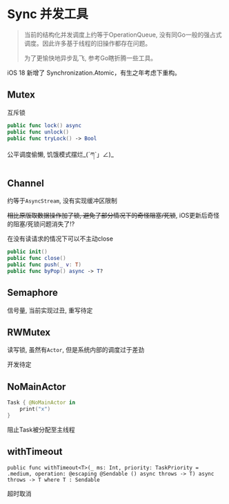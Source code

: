 # Sync 并发工具

> 当前的结构化并发调度上约等于OperationQueue, 没有同Go一般的强占式调度。因此许多基于线程的旧操作都存在问题。
>
> 为了更愉快地异步乱飞, 参考Go瞎折腾一些工具。

iOS 18 新增了 Synchronization.Atomic，有生之年考虑下重构。



## Mutex

互斥锁

```swift
public func lock() async
public func unlock()
public func tryLock() -> Bool
```

公平调度偷懒, 饥饿模式摆烂\_(ˊཀˋ」∠)_



## Channel

约等于`AsyncStream`, 没有实现缓冲区限制

<del>相比原版取数据操作加了锁, 避免了部分情况下的奇怪阻塞/死锁</del>, iOS更新后奇怪的阻塞/死锁问题消失了!?

在没有读请求的情况下可以不主动close

```swift
public init()
public func close()
public func push(_ v: T)
public func byPop() async -> T?
```



## Semaphore

信号量, 当前实现过丑, 重写待定



## RWMutex

读写锁, 虽然有`Actor`, 但是系统内部的调度过于差劲

开发待定



## NoMainActor

```swift
Task { @NoMainActor in
    print("x")
}
```

阻止Task被分配至主线程

## withTimeout

```
public func withTimeout<T>(_ ms: Int, priority: TaskPriority = .medium, operation: @escaping @Sendable () async throws -> T) async throws -> T where T : Sendable
```

超时取消
